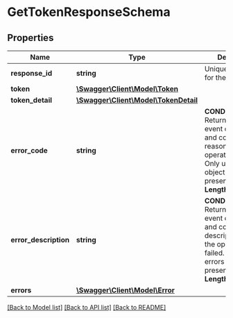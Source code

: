 # GetTokenResponseSchema

## Properties
Name | Type | Description | Notes
------------ | ------------- | ------------- | -------------
**response_id** | **string** | Unique identifier for the response. | [optional] 
**token** | [**\Swagger\Client\Model\Token**](Token.md) |  | [optional] 
**token_detail** | [**\Swagger\Client\Model\TokenDetail**](TokenDetail.md) |  | [optional] 
**error_code** | **string** | __CONDITIONAL__&lt;br&gt; Returned in the event of and error and contains the reason the operation failed. Only use if errors object is not present.&lt;br&gt; __Max Length: 32__ | [optional] 
**error_description** | **string** | __CONDITIONAL__&lt;br&gt; Returned in the event of and error and contains a description of why the operation failed. Only use if errors object is not present.&lt;br&gt; __Max Length: 32__ | [optional] 
**errors** | [**\Swagger\Client\Model\Error**](Error.md) |  | [optional] 

[[Back to Model list]](../README.md#documentation-for-models) [[Back to API list]](../README.md#documentation-for-api-endpoints) [[Back to README]](../README.md)


